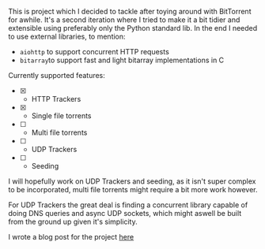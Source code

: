This is project which I decided to tackle after toying around with BitTorrent for awhile. It's a second iteration where I tried to make it a bit tidier and extensible using preferably only the Python standard lib. In the end I needed to use external libraries, to mention:
- `aiohttp` to support concurrent HTTP requests
- `bitarray`to support fast and light bitarray implementations in C

Currently supported features:
- [x] - HTTP Trackers
- [x] - Single file torrents
- [ ] - Multi file torrents
- [ ] - UDP Trackers
- [ ] - Seeding

I will hopefully work on UDP Trackers and seeding, as it isn't super complex to be incorporated, multi file torrents might require a bit more work however.

For UDP Trackers the great deal is finding a concurrent library capable of doing DNS queries and async UDP sockets, which might aswell be built from the ground up given it's simplicity.

I wrote a blog post for the project [here](https://gazev.com/bittorrent)
